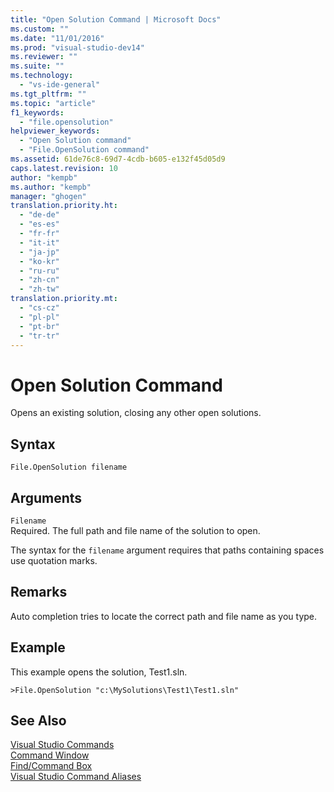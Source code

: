 ```yaml
---
title: "Open Solution Command | Microsoft Docs"
ms.custom: ""
ms.date: "11/01/2016"
ms.prod: "visual-studio-dev14"
ms.reviewer: ""
ms.suite: ""
ms.technology: 
  - "vs-ide-general"
ms.tgt_pltfrm: ""
ms.topic: "article"
f1_keywords: 
  - "file.opensolution"
helpviewer_keywords: 
  - "Open Solution command"
  - "File.OpenSolution command"
ms.assetid: 61de76c8-69d7-4cdb-b605-e132f45d05d9
caps.latest.revision: 10
author: "kempb"
ms.author: "kempb"
manager: "ghogen"
translation.priority.ht: 
  - "de-de"
  - "es-es"
  - "fr-fr"
  - "it-it"
  - "ja-jp"
  - "ko-kr"
  - "ru-ru"
  - "zh-cn"
  - "zh-tw"
translation.priority.mt: 
  - "cs-cz"
  - "pl-pl"
  - "pt-br"
  - "tr-tr"
---
```

# Open Solution Command
Opens an existing solution, closing any other open solutions.  
  
## Syntax  
  
```  
File.OpenSolution filename  
```  
  
## Arguments  
 `Filename`  
 Required. The full path and file name of the solution to open.  
  
 The syntax for the `filename` argument requires that paths containing spaces use quotation marks.  
  
## Remarks  
 Auto completion tries to locate the correct path and file name as you type.  
  
## Example  
 This example opens the solution, Test1.sln.  
  
```  
>File.OpenSolution "c:\MySolutions\Test1\Test1.sln"  
```  
  
## See Also  
 [Visual Studio Commands](../../ide/reference/visual-studio-commands.md)   
 [Command Window](../../ide/reference/command-window.md)   
 [Find/Command Box](../../ide/find-command-box.md)   
 [Visual Studio Command Aliases](../../ide/reference/visual-studio-command-aliases.md)